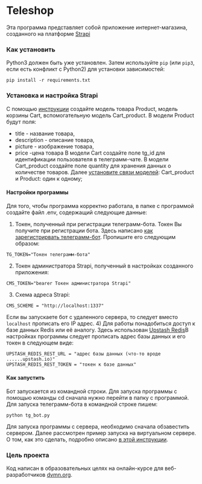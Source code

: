 ﻿# Teleshop

Эта программа представляет собой приложение интернет-магазина, созданного на платформе [Strapi](https://docs.strapi.io/)

### Как установить

Python3 должен быть уже установлен. 
Затем используйте `pip` (или `pip3`, если есть конфликт с Python2) для установки зависимостей:
```
pip install -r requirements.txt
```

### Установка и настройка Strapi
С помощью [инструкции](https://docs.strapi.io/user-docs/content-type-builder) создайте модель товара Product, модель корзины Cart, вспомогательную модель Cart_product. 
В модели Product будут поля:
* titlе - название товара,
* description - описание товара,
* picture - изображение товара,
* price -цена товара
В модели Cart создайте поле tg_id для идентификации пользователя в телеграмм-чате.
В модели Cart_product создайте поле quantity для хранения данных о количестве товаров.
Далее [установите связи моделей](https://docs.strapi.io/user-docs/content-type-builder/configuring-fields-content-type#-relation):
Cart_product и Product: один к одному;



#### Настройки программы

Для того, чтобы программа корректно работала, в папке с программой создайте файл .env, содержащий следующие данные:

1) Токен, полученный при регистрации телеграмм-бота. Токен Вы получите при регистрации бота. Здесь написано [как зарегистрирвать телеграмм-бот](https://way23.ru/%D1%80%D0%B5%D0%B3%D0%B8%D1%81%D1%82%D1%80%D0%B0%D1%86%D0%B8%D1%8F-%D0%B1%D0%BE%D1%82%D0%B0-%D0%B2-telegram/).
Пропишите его следующим образом:
```
TG_TOKEN="Токен телеграмм-бота"
```
2) Токен администратора Strapi, полученный в настройках созданного приложения:
```
CMS_TOKEN="bearer Токен администратора Strapi"
```
3) Схема адреса Strapi:
```
CMS_SCHEME = "http://localhost:1337"
``` 
Если вы запускаете бот с удаленного сервера, то следует вместо `localhost` прописать его IP адрес.
4) Для работы понадобиться доступ к базе данных Redis или её аналогу. Здесь использован [Upstash Redis](https://upstash.com/docs/redis/overall/getstarted)В настройках программы следует прописать адрес базы данных и его токен в следующем виде:

```
UPSTASH_REDIS_REST_URL = "адрес базы данных (что-то вроде ......upstash.io)"
UPSTASH_REDIS_REST_TOKEN = "токен к базе данных"
```

#### Как запустить

Бот запускается из командной строки. Для запуска программы с помощью команды cd сначала нужно перейти в папку с программой.
Для запуска телеграмм-бота в командной строке пишем:
```
python tg_bot.py
```


Для запуска программы с сервера, необходимо сначала обзавестить сервером. Далее рассмотрен пример запуска на виртуальном сервере.
О том, как это сделать, подробно описано [в этой инструкции](https://ramziv.com/article/38). 

### Цель проекта

Код написан в образовательных целях на онлайн-курсе для веб-разработчиков [dvmn.org](https://dvmn.org/).
